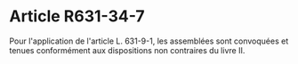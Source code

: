 # Article R631-34-7

<div align="left">Pour l'application de l'article L. 631-9-1, les assemblées sont convoquées et tenues conformément aux dispositions non contraires du livre II.</div>
